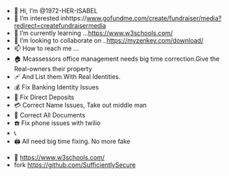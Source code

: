 - 👋 Hi, I’m @1972-HER-ISABEL
- 👀 I’m interested inhttps://www.gofundme.com/create/fundraiser/media?redirect=createfundraisermedia 
- 🌱 I’m currently learning ...https://www.w3schools.com/
- 💞️ I’m looking to collaborate on ..https://myzenkey.com/download/
- 📫 How to reach me ...
- 🏠 Mcassessors office management needs big time correction.Give the Real-owners their property
- 🩹 And List them.With Real Identities.
- 💰 Fix Banking Identity Issues
- 🏧 Fix Direct Deposits
- 💳 Correct Name Issues, Take out middle man
- 🧾 Correct All Documents
- ☎️ Fix phone issues with twilio
- 📞
- 🖨️ All need big time fixing. No more fake 

<!---
1972-HER-ISABEL/1972-HER-ISABEL is a ✨ special ✨ repository because its `README.md` (this file) appears on your GitHub profile.
You can click the Preview link to take a look at your changes.
--->
- 🏫  https://www.w3schools.com/
- fork 
https://github.com/SufficientlySecure
